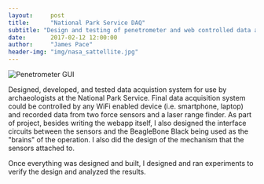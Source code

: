 ```yaml
---
layout:     post
title:      "National Park Service DAQ"
subtitle: "Design and testing of penetrometer and web controlled data acquisition system."
date:       2017-02-12 12:00:00
author:     "James Pace"
header-img: "img/nasa_sattellite.jpg"
---
```


![Penetrometer GUI]({{site.baseurl}}/img/penetrometer-demo.png)


Designed, developed, and tested data acquistion system for use by archaeologists at the National Park Service. Final data acquisition system could be controlled by any WiFi enabled device (i.e. smartphone, laptop) and recorded data from two force sensors and a laser range finder. As part of project, besides writing the webapp itself, I also designed the interface circuits between the sensors and the BeagleBone Black being used as the "brains" of the operation. I also did the design of the mechanism that the sensors attached to.

Once everything was designed and built, I designed and ran experiments to verify the design and analyzed the results.
